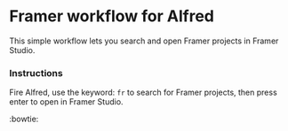 # Framer workflow for Alfred

This simple workflow lets you search and open Framer projects in Framer Studio.

### Instructions

Fire Alfred, use the keyword: `fr` to search for Framer projects, then press enter to open in Framer Studio.

:bowtie: